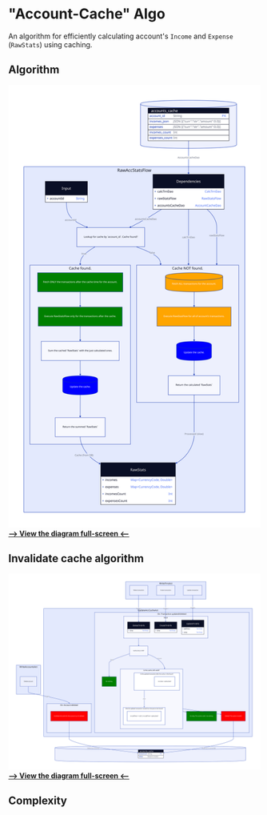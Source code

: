 # "Account-Cache" Algo

An algorithm for efficiently calculating account's `Income` and `Expense` (`RawStats`) using caching.

## Algorithm

![Account-Cache-Diagram](../../assets/account_cache_algo.svg)
**[--> View the diagram full-screen <--](https://raw.githubusercontent.com/Ivy-Apps/ivy-wallet/develop/assets/account_cache_algo.svg)**



## Invalidate cache algorithm

![Invalidate-Account-Cache-Diagram](../../assets/account_cache_invalidate_algo.svg)
**[--> View the diagram full-screen <--](https://raw.githubusercontent.com/Ivy-Apps/ivy-wallet/develop/assets/account_cache_invalidate_algo.svg)**


## Complexity